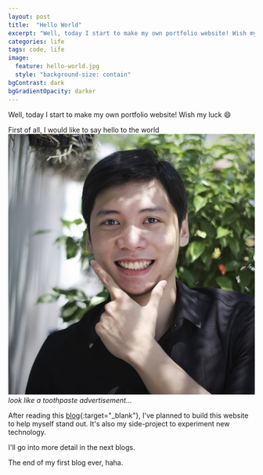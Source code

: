 ```yaml
---
layout: post
title:  "Hello World"
excerpt: "Well, today I start to make my own portfolio website! Wish my luck :D"
categories: life
tags: code, life
image:
  feature: hello-world.jpg
  style: "background-size: contain"
bgContrast: dark
bgGradientOpacity: darker
---
```

Well, today I start to make my own portfolio website! Wish my luck :smile:

First of all, I would like to say hello to the world 
![Alt text](/assets/img/post/hello-world.jpg "Hello!")
*look like a toothpaste advertisement...*

After reading this [blog](http://simpleprogrammer.com/2013/06/24/3-easy-ways-to-market-yourself-as-a-software-developer/ "3 Easy Ways To Market Yourself as a Software Developer"){:target="_blank"}, I've planned to build this website to help myself stand out. It's also my side-project to experiment new technology.

I'll go into more detail in the next blogs.

The end of my first blog ever, haha.